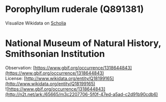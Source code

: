 
Porophyllum ruderale (Q891381)
==============================
  
Visualize Wikidata on [Scholia](https://scholia.toolforge.org/taxon/Q891381)
# National Museum of Natural History, Smithsonian Institution
  
Observation: [https://www.gbif.org/occurrence/1318644843](https://www.gbif.org/occurrence/1318644843)  
License: [http://www.wikidata.org/entity/Q18199165](http://www.wikidata.org/entity/Q18199165)  
![https://www.gbif.org/occurrence/1318644843](http://n2t.net/ark:/65665/m3c2207706-5f0f-47ed-a5ad-c2d91b90cdb6)